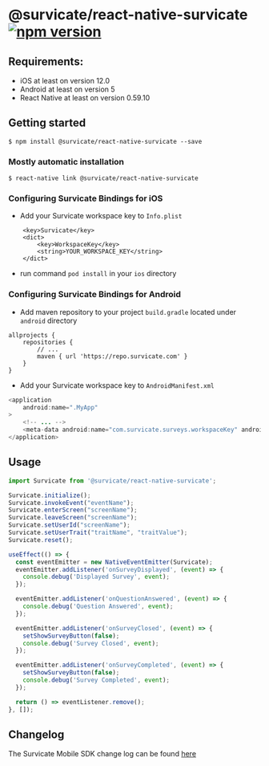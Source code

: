 # @survicate/react-native-survicate [![npm version](https://badge.fury.io/js/%40survicate%2Freact-native-survicate.svg)](https://badge.fury.io/js/%40survicate%2Freact-native-survicate)

## Requirements:
- iOS at least on version 12.0
- Android at least on version 5
- React Native at least on version 0.59.10

## Getting started

`$ npm install @survicate/react-native-survicate --save`

### Mostly automatic installation

`$ react-native link @survicate/react-native-survicate`

### Configuring Survicate Bindings for iOS
- Add your Survicate workspace key to `Info.plist`
```
	<key>Survicate</key>
	<dict>
		<key>WorkspaceKey</key>
		<string>YOUR_WORKSPACE_KEY</string>
	</dict>
```
- run command `pod install` in your `ios` directory

### Configuring Survicate Bindings for Android

- Add maven repository to your project `build.gradle` located under `android` directory
```
allprojects {
    repositories {
        // ...
        maven { url 'https://repo.survicate.com' }
    }
}
```
- Add your Survicate workspace key to `AndroidManifest.xml`
```java
<application
    android:name=".MyApp"
>
    <!-- ... -->
    <meta-data android:name="com.survicate.surveys.workspaceKey" android:value="YOUR_WORKSPACE_KEY"/>
</application>
```

## Usage
```javascript
import Survicate from '@survicate/react-native-survicate';

Survicate.initialize();
Survicate.invokeEvent("eventName");
Survicate.enterScreen("screenName");
Survicate.leaveScreen("screenName");
Survicate.setUserId("screenName");
Survicate.setUserTrait("traitName", "traitValue");
Survicate.reset();

useEffect(() => {
  const eventEmitter = new NativeEventEmitter(Survicate);
  eventEmitter.addListener('onSurveyDisplayed', (event) => {
    console.debug('Displayed Survey', event);
  });

  eventEmitter.addListener('onQuestionAnswered', (event) => {
    console.debug('Question Answered', event);
  });

  eventEmitter.addListener('onSurveyClosed', (event) => {
    setShowSurveyButton(false);
    console.debug('Survey Closed', event);
  });

  eventEmitter.addListener('onSurveyCompleted', (event) => {
    setShowSurveyButton(false);
    console.debug('Survey Completed', event);
  });

  return () => eventListener.remove();
}, []);
```

## Changelog

The Survicate Mobile SDK change log can be found [here](https://developers.survicate.com/mobile-sdk/react-native/#changelog)
